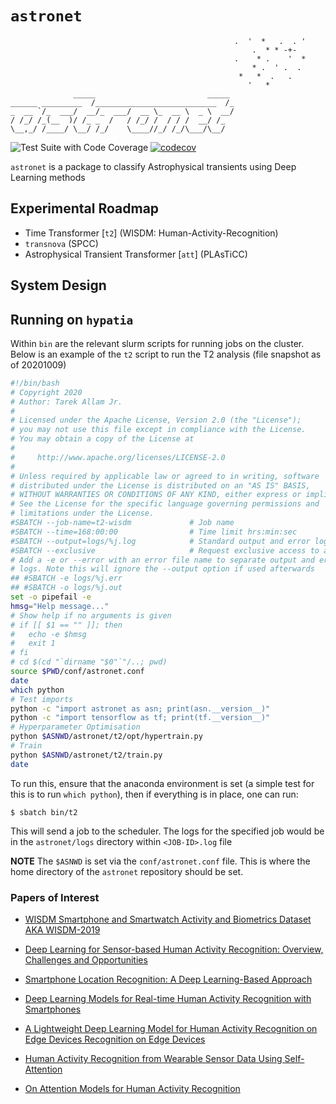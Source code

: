 # `astronet`

                                                      .  '  *   .  . '
                                                          .  * * -+-
                                                      .    * .    '  *
                                                          * .  ' .  .
                                                       *   *  .   .
                                                         '   *
                  _____                         _____
    ______ _________  /___________________________  /_
    _  __ `/_  ___/  __/_  ___/  __ \_  __ \  _ \  __/
    / /_/ /_(__  )/ /_ _  /   / /_/ /  / / /  __/ /_
    \__,_/ /____/ \__/ /_/    \____//_/ /_/\___/\__/


![Test Suite with Code Coverage](https://github.com/tallamjr/astronet/workflows/Test%20Suite%20with%20Code%20Coverage/badge.svg?branch=master)
[![codecov](https://codecov.io/gh/tallamjr/astronet/branch/master/graph/badge.svg?token=X2RP4DC3K1)](https://codecov.io/gh/tallamjr/astronet)

`astronet` is a package to classify Astrophysical transients using Deep Learning methods

## Experimental Roadmap

- Time Transformer [`t2`] (WISDM: Human-Activity-Recognition)
- `transnova` (SPCC)
- Astrophysical Transient Transformer [`att`] (PLAsTiCC)

## System Design

## Running on `hypatia`

Within `bin` are the relevant slurm scripts for running jobs on the cluster.
Below is an example of the `t2` script to run the T2 analysis (file snapshot as
of 20201009)

```bash
#!/bin/bash
# Copyright 2020
# Author: Tarek Allam Jr.
#
# Licensed under the Apache License, Version 2.0 (the "License");
# you may not use this file except in compliance with the License.
# You may obtain a copy of the License at
#
#     http://www.apache.org/licenses/LICENSE-2.0
#
# Unless required by applicable law or agreed to in writing, software
# distributed under the License is distributed on an "AS IS" BASIS,
# WITHOUT WARRANTIES OR CONDITIONS OF ANY KIND, either express or implied.
# See the License for the specific language governing permissions and
# limitations under the License.
#SBATCH --job-name=t2-wisdm             # Job name
#SBATCH --time=168:00:00                # Time limit hrs:min:sec
#SBATCH --output=logs/%j.log            # Standard output and error log
#SBATCH --exclusive                     # Request exclusive access to a node
# Add a -e or --error with an error file name to separate output and error
# logs. Note this will ignore the --output option if used afterwards
## #SBATCH -e logs/%j.err
## #SBATCH -o logs/%j.out
set -o pipefail -e
hmsg="Help message..."
# Show help if no arguments is given
# if [[ $1 == "" ]]; then
#   echo -e $hmsg
#   exit 1
# fi
# cd $(cd "`dirname "$0"`"/..; pwd)
source $PWD/conf/astronet.conf
date
which python
# Test imports
python -c "import astronet as asn; print(asn.__version__)"
python -c "import tensorflow as tf; print(tf.__version__)"
# Hyperparameter Optimisation
python $ASNWD/astronet/t2/opt/hypertrain.py
# Train
python $ASNWD/astronet/t2/train.py
date
```

To run this, ensure that the anaconda environment is set (a simple test for this
is to run `which python`), then if everything is in place, one can run:
```
$ sbatch bin/t2
```
This will send a job to the scheduler. The logs for the specified job would be
in the `astronet/logs` directory within `<JOB-ID>.log` file

**NOTE** The `$ASNWD` is set via the `conf/astronet.conf` file. This is where
the home directory of the `astronet` repository should be set.

### Papers of Interest

- [WISDM Smartphone and Smartwatch Activity and Biometrics Dataset AKA WISDM-2019]("./resources/papers/WISDM-dataset-description.pdf)
- [Deep Learning for Sensor-based Human Activity Recognition: Overview, Challenges and Opportunities]("./resources/papers/2001.07416.pdf")
- [Smartphone Location Recognition: A Deep Learning-Based Approach]("./resources/papers/sensors-20-00214-v2.pdf")
- [Deep Learning Models for Real-time Human Activity Recognition with Smartphones]("./resources/papers/Wan2020_Article_DeepLearningModelsForReal-time.pdf)
- [A Lightweight Deep Learning Model for Human Activity Recognition on Edge Devices Recognition on Edge Devices]("./resources/papers/1-s2.0-S1877050920307559-main.pdf)

- [Human Activity Recognition from Wearable Sensor Data Using Self-Attention](https://arxiv.org/pdf/2003.09018.pdf)
- [On Attention Models for Human Activity Recognition](https://arxiv.org/pdf/1805.07648.pdf)
